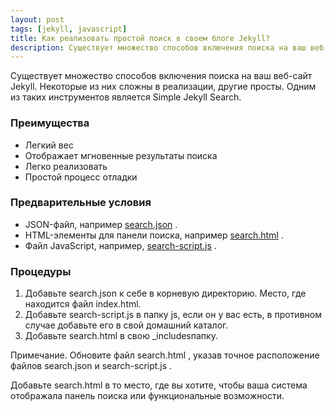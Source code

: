 ```yaml
---
layout: post
tags: [jekyll, javascript]
title: Как реализовать простой поиск в своем блоге Jekyll?
description: Существует множество способов включения поиска на ваш веб-сайт Jekyll. Некоторые из них сложны в реализации, другие просты. Одним из таких инструментов является Simple Jekyll Search.
---
```

Существует множество способов включения поиска на ваш веб-сайт Jekyll. Некоторые из них сложны в реализации, другие просты. Одним из таких инструментов является Simple Jekyll Search.

### Преимущества
- Легкий вес
- Отображает мгновенные результаты поиска
- Легко реализовать
- Простой процесс отладки

### Предварительные условия
- JSON-файл, например [search.json](https://github.com/gautriv/gautriv.github.io/blob/main/search.json) .
- HTML-элементы для панели поиска, например [search.html](https://github.com/gautriv/gautriv.github.io/blob/main/_includes/search.html) .
- Файл JavaScript, например, [search-script.js](https://github.com/gautriv/gautriv.github.io/blob/main/js/search-script.js) .

### Процедуры
1. Добавьте search.json к себе в корневую директорию. Место, где находится файл index.html.
2. Добавьте search-script.js в папку js, если он у вас есть, в противном случае добавьте его в свой домашний каталог.
3. Добавьте search.html в свою _includesпапку.

<span class="uk-label"> Примечание.</span> Обновите файл search.html , указав точное расположение файлов search.json и search-script.js .

Добавьте search.html в то место, где вы хотите, чтобы ваша система отображала панель поиска или функциональные возможности.

